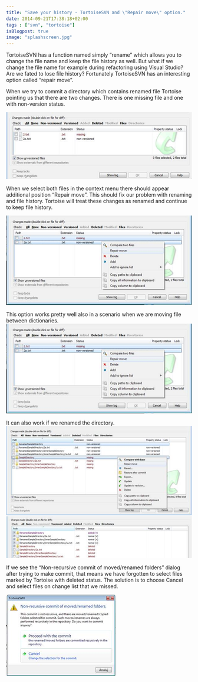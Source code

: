 ```yaml
---
title: "Save your history - TortoiseSVN and \"Repair move\" option."
date: 2014-09-21T17:38:18+02:00
tags : ["svn", "tortoise"]
isBlogpost: true
image: "splashscreen.jpg"
---
```

TortoiseSVN has a function named simply “rename” which allows you to change the file name and keep the file history as well. But what if we change the file name for example during refactoring using Visual Studio? Are we fated to lose file history? Fortunately TortoiseSVN has an interesting option called “repair move”.
<!--more-->


When we try to commit a directory which contains renamed file Tortoise pointing us that there are two changes. There is one missing file and one with non-version status.

![Image of Yaktocat](h1.jpg)

When we select both files in the context menu there should appear additional position “Repair move”. This should fix our problem with renaming and file history. Tortoise will  treat these changes as renamed and continue to keep file history. 

![Image of Yaktocat](h2.jpg)

This option works pretty well also in a scenario when we are moving file between dictionaries.
![Image of Yaktocat](h3.jpg)

It can also work if we renamed the directory.
![Image of Yaktocat](h4.jpg)
![Image of Yaktocat](h5.jpg)

If we see the “Non-recursive commit of moved/renamed folders” dialog after trying to make commit, that means we have forgotten to select files marked by Tortoise with deleted status. The solution is to choose Cancel and select files on change list that we missed.

![Image of Yaktocat](h6.jpg)